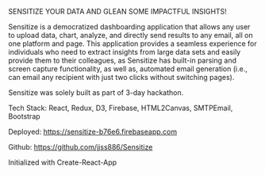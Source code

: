 SENSITIZE YOUR DATA AND GLEAN SOME IMPACTFUL INSIGHTS!

Sensitize is a democratized dashboarding application that allows any user to upload data, chart, analyze, and directly send results to any email, all on one platform and page. This application provides a seamless experience for individuals who need to extract insights from large data sets and easily provide them to their colleagues, as Sensitize has built-in parsing and screen capture functionality, as well as, automated email generation (i.e., can email any recipient with just two clicks without switching pages).

Sensitize was solely built as part of 3-day hackathon.

Tech Stack: React, Redux, D3, Firebase, HTML2Canvas, SMTPEmail, Bootstrap

Deployed: https://sensitize-b76e6.firebaseapp.com

Github: https://github.com/jjss886/Sensitize

Initialized with Create-React-App
